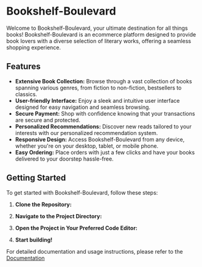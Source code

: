 # Bookshelf-Boulevard

Welcome to Bookshelf-Boulevard, your ultimate destination for all things books! Bookshelf-Boulevard is an ecommerce platform designed to provide book lovers with a diverse selection of literary works, offering a seamless shopping experience.

## Features

- **Extensive Book Collection:** Browse through a vast collection of books spanning various genres, from fiction to non-fiction, bestsellers to classics.
- **User-friendly Interface:** Enjoy a sleek and intuitive user interface designed for easy navigation and seamless browsing.
- **Secure Payment:** Shop with confidence knowing that your transactions are secure and protected.
- **Personalized Recommendations:** Discover new reads tailored to your interests with our personalized recommendation system.
- **Responsive Design:** Access Bookshelf-Boulevard from any device, whether you're on your desktop, tablet, or mobile phone.
- **Easy Ordering:** Place orders with just a few clicks and have your books delivered to your doorstep hassle-free.

## Getting Started

To get started with Bookshelf-Boulevard, follow these steps:

1. **Clone the Repository:**
  
2. **Navigate to the Project Directory:**

3. **Open the Project in Your Preferred Code Editor:**

4. **Start building!**

For detailed documentation and usage instructions, please refer to the [Documentation](https://github.com/sonamLama22/ecommerce/wiki)


